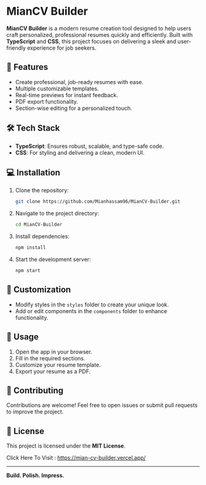 # MianCV Builder

**MianCV Builder** is a modern resume creation tool designed to help users craft personalized, professional resumes quickly and efficiently. Built with **TypeScript** and **CSS**, this project focuses on delivering a sleek and user-friendly experience for job seekers.

## 🚀 Features

- Create professional, job-ready resumes with ease.
- Multiple customizable templates.
- Real-time previews for instant feedback.
- PDF export functionality.
- Section-wise editing for a personalized touch.

## 🛠️ Tech Stack

- **TypeScript**: Ensures robust, scalable, and type-safe code.
- **CSS**: For styling and delivering a clean, modern UI.

## 💻 Installation

1. Clone the repository:
   ```bash
   git clone https://github.com/Mianhassam96/MianCV-Builder.git
   ```
2. Navigate to the project directory:
   ```bash
   cd MianCV-Builder
   ```
3. Install dependencies:
   ```bash
   npm install
   ```
4. Start the development server:
   ```bash
   npm start
   ```

## 🎨 Customization

- Modify styles in the `styles` folder to create your unique look.
- Add or edit components in the `components` folder to enhance functionality.

## 📄 Usage

1. Open the app in your browser.
2. Fill in the required sections.
3. Customize your resume template.
4. Export your resume as a PDF.

## 🤝 Contributing

Contributions are welcome! Feel free to open issues or submit pull requests to improve the project.

## 📜 License

This project is licensed under the **MIT License**.


Click Here To Visit   :    https://mian-cv-builder.vercel.app/ 

---

**Build. Polish. Impress.**

